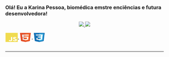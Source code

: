 ### Olá! Eu a Karina Pessoa, biomédica emstre enciências e futura desenvolvedora!

<div align="center">
  <a href="https://github.com/karinaapessoa">
  <img height="180em" src="https://github-readme-stats.vercel.app/api?username=karinaapessoa&show_icons=true&theme=cobalt&include_all_commits=true&count_private=true"/>
  <img height="180em" src="https://github-readme-stats.vercel.app/api/top-langs/?username=karinaapessoa&layout=compact&langs_count=7&theme=cobalt"/>
</div>
 
 <div style="display: inline_block"><br>
  <img align="center" alt="Rafa-Js" height="30" width="40" src="https://raw.githubusercontent.com/devicons/devicon/master/icons/javascript/javascript-plain.svg">
  <img align="center" alt="Rafa-HTML" height="30" width="40" src="https://raw.githubusercontent.com/devicons/devicon/master/icons/html5/html5-original.svg">
  <img align="center" alt="Rafa-CSS" height="30" width="40" src="https://raw.githubusercontent.com/devicons/devicon/master/icons/css3/css3-original.svg">

</div>
  
  ##
  ****

